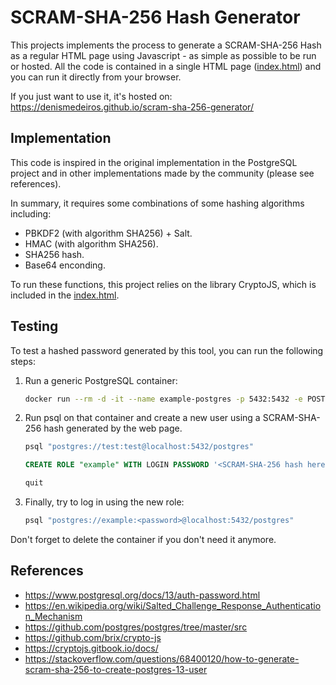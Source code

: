 # SCRAM-SHA-256 Hash Generator

This projects implements the process to generate a SCRAM-SHA-256 Hash as a regular HTML page using Javascript - as simple as possible to be run or hosted. All the code is contained in a single HTML page ([index.html](./html)) and you can run it directly from your browser.

If you just want to use it, it's hosted on: https://denismedeiros.github.io/scram-sha-256-generator/

## Implementation

This code is inspired in the original implementation in the PostgreSQL project and in other implementations made by the community (please see references).

In summary, it requires some combinations of some hashing algorithms including:

- PBKDF2 (with algorithm SHA256) + Salt.
- HMAC (with algorithm SHA256).
- SHA256 hash.
- Base64 enconding.

To run these functions, this project relies on the library CryptoJS, which is included in the [index.html](./html).

## Testing

To test a hashed password generated by this tool, you can run the following steps:

1. Run a generic PostgreSQL container:

    ```bash
    docker run --rm -d -it --name example-postgres -p 5432:5432 -e POSTGRES_USER=test -e POSTGRES_PASSWORD=test postgres:14-alpine
    ```

2. Run psql on that container and create a new user using a SCRAM-SHA-256 hash generated by the web page.

    ```bash
    psql "postgres://test:test@localhost:5432/postgres"
    ```
    ```sql
    CREATE ROLE "example" WITH LOGIN PASSWORD '<SCRAM-SHA-256 hash here>';
    ```

    ```sql
    quit
    ```

3. Finally, try to log in using the new role:

    ```bash
    psql "postgres://example:<password>@localhost:5432/postgres"
    ```

Don't forget to delete the container if you don't need it anymore.

## References
- https://www.postgresql.org/docs/13/auth-password.html
- https://en.wikipedia.org/wiki/Salted_Challenge_Response_Authentication_Mechanism
- https://github.com/postgres/postgres/tree/master/src
- https://github.com/brix/crypto-js
- https://cryptojs.gitbook.io/docs/
- https://stackoverflow.com/questions/68400120/how-to-generate-scram-sha-256-to-create-postgres-13-user
